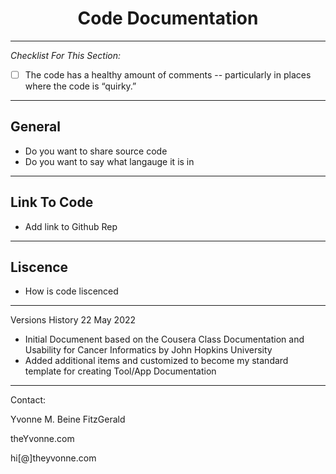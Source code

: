<h1 align="center">Code Documentation</h1>

---

_Checklist For This Section:_  

- [ ] The code has a healthy amount of comments -- particularly in places where the code is “quirky.”

---

## General
- Do you want to share source code
- Do you want to say what langauge  it is in


---


## Link To Code

- Add link to Github Rep

---


## Liscence

- How is code liscenced



---


Versions History
22 May 2022
  - Initial Documenent based on the Cousera Class Documentation and Usability for Cancer Informatics by John Hopkins University
  - Added additional items and customized to become my standard template for creating Tool/App Documentation
 


---
Contact:

Yvonne M. Beine FitzGerald

theYvonne.com

hi[@]theyvonne.com
